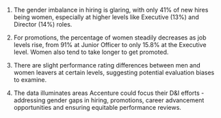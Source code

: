 1. The gender imbalance in hiring is glaring, with only 41% of new hires being women, especially at higher levels like Executive (13%) and Director (14%) roles.

2. For promotions, the percentage of women steadily decreases as job levels rise, from 91% at Junior Officer to only 15.8% at the Executive level. Women also tend to take longer to get promoted.

3. There are slight performance rating differences between men and women leavers at certain levels, suggesting potential evaluation biases to examine.

4. The data illuminates areas Accenture could focus their D&I efforts - addressing gender gaps in hiring, promotions, career advancement opportunities and ensuring equitable performance reviews.
